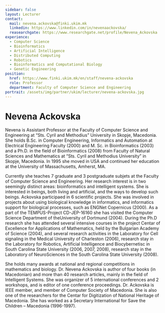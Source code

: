 ```yaml
---
sidebar: false
layout: Lecturer
contact:
  mail: nevena.ackovska@finki.ukim.mk
  linkedin: https://www.linkedin.com/in/nevenaackovska/
  reasearchgate: https://www.researchgate.net/profile/Nevena_Ackovska
experience:
  - Computer Science
  - Bioinformatics
  - Artificial Intelligence
  - Distributed Computing
  - Robotics
  - Bioinformatics and Computational Biology
  - Genetic Engineering
position:
  href: https://www.finki.ukim.mk/en/staff/nevena-ackovska
  role: Professor
  department: Faculty of Computer Science and Engineering
portrait: /assets/img/partner/ukim/lecturer/nevena-ackovska.jpg
---
```


# Nevena Ackovska

Nevena is Assistant Professor at the Faculty of Computer Science and Engineering at “Sts. Cyril and Methodius” University in Skopje, Macedonia.
She holds B.Sc. in Computer Engineering, Informatics and Automation at Electrical Engineering Faculty (2000) and M. Sc. in Bioinformatics (2003) and a Ph.D. in the field of Bioinformatics (2008) from Faculty of Natural Sciences and Mathematics at “Sts. Cyril and Methodius University” in Skopje, Macedonia.
In 1995 she moved in USA and continued her education at the University of Massachusetts, Amherst, MA.

<!-- more -->

Currently she teaches 7 graduate and 3 postgraduate subjets at the Faculty of Computer Science and Engineering.
Her research interest is in two seemingly distinct areas: bioinformatics and intelligent systems.
She is interested in beings, both living and artificial, and the ways to develop such beings.
Ackovska participaed in 6 scientific projects.
She was involved in projects about using biological knowledge in informatics, and informatics support for biological processes, such as ENGNet Copernicus (2000).
As a part of the TEMPUS-Project CD-JEP-16160 she has visited the Computer Science Department of theUniversity of Dortmund (2004).
During the Ph.D research she has attended several intensive courses in the project Centar of Excellence for Applications of Mathematics, held by the Bulgarian Academy of Science (2004), and several research activities in the Laboratory for Cell signaling in the Medical University of Charleston (2006), research stay in the Laboratory for Robotics, Artificial Intelligence and Biocybernetisc in South Carolina State University (2006, 2007, 2008), research stay in the Laboratory of NeuroSciences in the South Carolina State University (2008).

She holds many awards at national and regional competitions in mathematics and biology.
Dr. Nevena Ackovska is author of four books (in Macedonian) and more than 40 research articles, mainly in the field of Intelligent Systems.
She was organizer of 5 international conferences and 2 workshops, and is editor of one conference proceedings.
Dr. Ackovska is IEEE member, and member of Computer Society of Macedonia.
She is also one of the researchers for the Centar for Digitization of National Heritage of Macedonia.
She has worked as a Secretary International for Save the Children – Macedonia (1996-1997).
